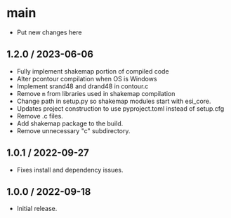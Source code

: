 # main

- Put new changes here

## 1.2.0 / 2023-06-06

- Fully implement shakemap portion of compiled code
- Alter pcontour compilation when OS is Windows
- Implement srand48 and drand48 in contour.c
- Remove `m` from libraries used in shakemap compilation
- Change path in setup.py so shakemap modules start with esi_core.
- Updates project construction to use pyproject.toml instead of setup.cfg
- Remove .c files.
- Add shakemap package to the build.
- Remove unnecessary "c" subdirectory.

## 1.0.1 / 2022-09-27

- Fixes install and dependency issues.

## 1.0.0 / 2022-09-18

- Initial release.
